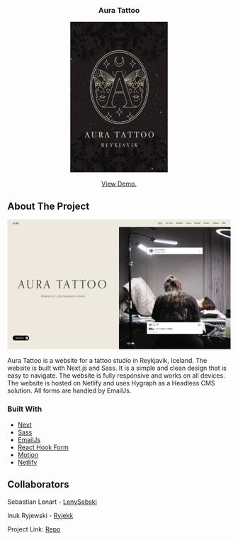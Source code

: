<br/>
<div align="center">
<h3 align="center">Aura Tattoo</h3>
<img src="public/logo.png" alt="Logo" width="220" height="340">
<p align="center">
<a href="https://auratattooreykjavik.com/">View Demo.</a>
</p>
</div>

## About The Project

![Product Screenshot](/public/screenshot.png)

Aura Tattoo is a website for a tattoo studio in Reykjavik, Iceland. The website is built with Next.js and Sass. It is a simple and clean design that is easy to navigate. The website is fully responsive and works on all devices. The website is hosted on Netlify and uses Hygraph as a Headless CMS solution. All forms are handled by EmailJs.

### Built With

- [Next](https://nextjs.org)
- [Sass](https://sass-lang.com)
- [EmailJs](https://www.emailjs.com)
- [React Hook Form](https://react-hook-form.com)
- [Motion](https://motion.dev/)
- [Netlify](https://www.netlify.com)

## Collaborators

Sebastian Lenart - [LenySebski](https://github.com/LenySebski)

Inuk Ryjewski - [Ryjekk](https://github.com/Ryjekk)

Project Link: [Repo](https://github.com/Ryjekk/AuraTattoo)
